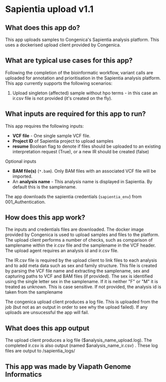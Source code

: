 # Sapientia upload v1.1

## What does this app do?

This app uploads samples to Congenica's Sapientia analysis platform. This uses a dockerised upload client provided by Congenica.

## What are typical use cases for this app?

Following the completion of the bioinformatic workflow, variant calls are uploaded for annotation and prioritisation in the Sapientia analysis platform.
This app currently supports the following scenarios:

1) Upload singleton (affected) sample without hpo terms - in this case an ir.csv file is not provided (it's created on the fly).

## What inputs are required for this app to run?

This app requires the following inputs:

- **VCF file** - One single sample VCF file.
- **Project ID** of Sapientia project to upload samples
- **resume** Boolean flag to denote if files should be uploaded to an existing interpretation request (True), or a new IR should be created (false)

Optional inputs

- **BAM file(s)** (`*.bam`). Only BAM files with an associated VCF file will be imported.  
- An **analysis name** - This analysis name is displayed in Sapientia. By default this is the samplename.

The app downloads the sapientia credentials (`sapientia_env`) from 001_Authentication.

## How does this app work?

The inputs and credentials files are downloaded.
The docker image provided by Congenica is used to upload samples and files to the platform. The upload client performs a number of checks, such as comparison of samplename within the ir.csv file and the samplename in the VCF header. The upload agent requires an analysis id and ir.csv file.

The IR.csv file is required by the upload client to link files to each analysis and to add meta data such as sex and family structure.
This file is created by parsing the VCF file name and extracting the samplename, sex and capturing paths to VCF and BAM files (if provided).
The sex is identified using the single letter sex in the samplename. If it is neither "F" or "M" it is treated as unknown. This is case sensitive.
If not provided, the analysis id is taken from the samplename

The congenica upload client produces a log file. This is uploaded from the job (but not as an output in order to see why the upload failed). If any uploads are unsucessful the app will fail.

## What does this app output

The upload client produces a log file ($analysis_name_upload.log).
The completed ir.csv is also output (named $analysis_name_ir.csv) .
These log files are output to /sapientia_logs/

## This app was made by Viapath Genome Informatics
